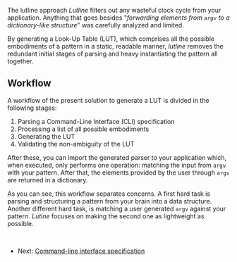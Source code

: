 The lutline approach
*Lutline* filters out any wasteful clock cycle from your application.
Anything that goes besides "_forwarding elements from `argv` to a
dictionary-like structure_" was carefully analyzed and limited.

By generating a Look-Up Table (LUT), which comprises all the possible
embodiments of a pattern in a static, readable manner, *lutline* removes the
redundant initial stages of parsing and heavy instantiating the pattern all
together.

## Workflow

A workflow of the present solution to generate a LUT is divided in the
following stages:

1. Parsing a Command-Line Interface (CLI) specification
2. Processing a list of all possible embodiments
3. Generating the LUT
4. Validating the non-ambiguity of the LUT

After these, you can import the generated parser to your application which,
when executed, only performs one operation: matching the input from `argv` with
your pattern. After that, the elements provided by the user through `argv` are
returned in a dictionary.

As you can see, this workflow separates concerns. A first hard task is
parsing and structuring a pattern from your brain into a data structure.
Another different hard task, is matching a user generated `argv` against
your pattern. *Lutine* focuses on making the second one as lightweight as
possible.

<br>

* Next: [Command-line interface specification](specfile.html)

<br>
